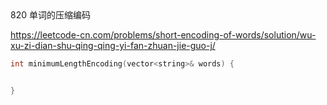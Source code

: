 




```cpp

```



```cpp

```

```cpp

```

820 单词的压缩编码

https://leetcode-cn.com/problems/short-encoding-of-words/solution/wu-xu-zi-dian-shu-qing-qing-yi-fan-zhuan-jie-guo-j/


```cpp
int minimumLengthEncoding(vector<string>& words) {


}
```

```cpp

```


```cpp

```

```cpp

```

```cpp

```


```cpp

```

```cpp

```


```cpp

```


```cpp

```

```cpp

```

